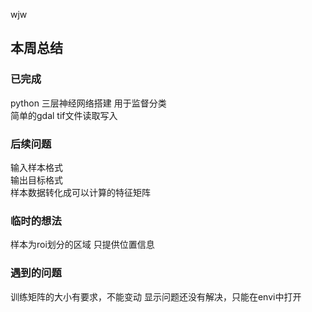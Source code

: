 ﻿wjw  

## 本周总结  

### 已完成
python 三层神经网络搭建  用于监督分类  
简单的gdal tif文件读取写入  
### 后续问题
输入样本格式  
输出目标格式  
样本数据转化成可以计算的特征矩阵  

### 临时的想法
样本为roi划分的区域 只提供位置信息

### 遇到的问题
训练矩阵的大小有要求，不能变动 
显示问题还没有解决，只能在envi中打开  